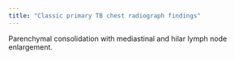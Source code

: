 ```yaml
---
title: "Classic primary TB chest radiograph findings"
---
```

Parenchymal consolidation with mediastinal and hilar lymph node enlargement.

